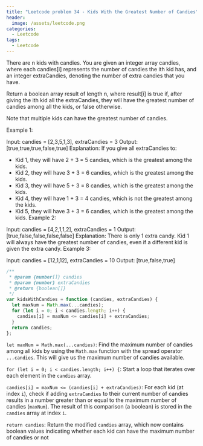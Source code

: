 ```yaml
---
title: "Leetcode problem 34 - Kids With the Greatest Number of Candies"
header:
  image: /assets/leetcode.png
categories:
  - Leetcode
tags:
  - Leetcode
---
```


There are n kids with candies. You are given an integer array candies, where each candies[i] represents the number of candies the ith kid has, and an integer extraCandies, denoting the number of extra candies that you have.

Return a boolean array result of length n, where result[i] is true if, after giving the ith kid all the extraCandies, they will have the greatest number of candies among all the kids, or false otherwise.

Note that multiple kids can have the greatest number of candies.

Example 1:

Input: candies = [2,3,5,1,3], extraCandies = 3
Output: [true,true,true,false,true]
Explanation: If you give all extraCandies to:

- Kid 1, they will have 2 + 3 = 5 candies, which is the greatest among the kids.
- Kid 2, they will have 3 + 3 = 6 candies, which is the greatest among the kids.
- Kid 3, they will have 5 + 3 = 8 candies, which is the greatest among the kids.
- Kid 4, they will have 1 + 3 = 4 candies, which is not the greatest among the kids.
- Kid 5, they will have 3 + 3 = 6 candies, which is the greatest among the kids.
  Example 2:

Input: candies = [4,2,1,1,2], extraCandies = 1
Output: [true,false,false,false,false]
Explanation: There is only 1 extra candy.
Kid 1 will always have the greatest number of candies, even if a different kid is given the extra candy.
Example 3:

Input: candies = [12,1,12], extraCandies = 10
Output: [true,false,true]

```js
/**
 * @param {number[]} candies
 * @param {number} extraCandies
 * @return {boolean[]}
 */
var kidsWithCandies = function (candies, extraCandies) {
  let maxNum = Math.max(...candies);
  for (let i = 0; i < candies.length; i++) {
    candies[i] = maxNum <= candies[i] + extraCandies;
  }
  return candies;
};
```

`let maxNum = Math.max(...candies)`: Find the maximum number of candies among all kids by using the `Math.max` function with the spread operator `...candies`. This will give us the maximum number of candies available.

`for (let i = 0; i < candies.length; i++) {`: Start a loop that iterates over each element in the `candies` array.

`candies[i] = maxNum <= (candies[i] + extraCandies)`: For each kid (at index `i`), check if adding `extraCandies` to their current number of candies results in a number greater than or equal to the maximum number of candies (`maxNum`). The result of this comparison (a boolean) is stored in the `candies` array at index `i`.

`return candies`: Return the modified `candies` array, which now contains boolean values indicating whether each kid can have the maximum number of candies or not
